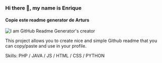 ### Hi there 👋, my name is Enrique
#### Copie este readme generator de Arturs
![I am GitHub Readme Generator's creator](https://arturssmirnovs.github.io/github-profile-readme-generator/images/banner.png)

This project allows you to create nice and simple Github readme that you can copy/paste and use in your profile.

Skills: PHP / JAVA / JS / HTML / CSS / PYTHON
